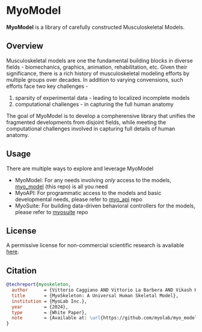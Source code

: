 
# MyoModel

**MyoModel** is a library of carefully constructed Musculoskeletal Models.

## Overview
Musculoskeletal models are one the fundamental building blocks in diverse fields - biomechanics, graphics, animation, rehabilitation, etc. Given their significance, there is a rich history of musculoskeletal modeling efforts by multiple groups over decades. In addition to varying convensions, such efforts face two key challenges -
  1. sparsity of experimental data - leading to localized incomplete models
  2. computational challenges - in capturing the full human anatomy

The goal of MyoModel is to develop a compherensive library that unifies the fragmented developments from disjoint fields, while meeting the computational challenges involved in capturing full details of human anatomy.

## Usage
There are multiple ways to explore and leverage MyoModel
  - MyoModel: For any needs involving *only* access to the models, [myo_model](https://github.com/myolab/myo_model) (this repo) is all you need
  - MyoAPI: For programmatic access to the models and basic developmental needs, please refer to [myo_api](https://github.com/myolab/myo_api) repo
  - MyoSuite: For building data-driven behavioral controllers for the models, please refer to [myosuite](https://github.com/MyoHub/myosuite) repo

## License
A permissive license for non-commercial scientific research is available [here](LICENSE).

## Citation
```bibtex
@techreport{myoskeleton,
  author      = {Vittorio Caggiano AND Vittorio La Barbera AND Vikash Kumar},
  title       = {MyoSkeleton: A Universal Human Skeletal Model},
  institution = {MyoLab Inc.},
  year        = {2024},
  type        = {White Paper},
  note        = {Available at: \url{https://github.com/myolab/myo_model}},
}
```
